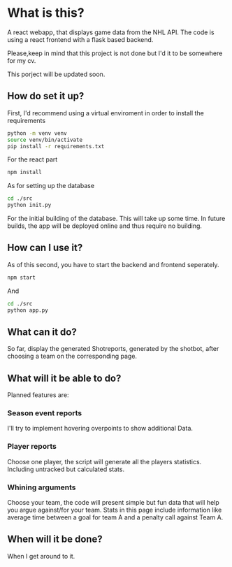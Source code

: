 # What is this?

A react webapp, that displays game data from the NHL API.
The code is using a react frontend with a flask based backend.

Please,keep in mind that this project is not done but I'd it to be somewhere for my cv.

This porject will be updated soon.

## How do set it up?

First, I'd recommend using a virtual enviroment in order to install the requirements

```bash
python -m venv venv
source venv/bin/activate  
pip install -r requirements.txt
```

For the react part

```bash
npm install
```

As for setting up the database

````bash
cd ./src
python init.py
````

For the initial building of the database. This will take up some time. In future builds, the app will be deployed online and thus require no building.

## How can I use it?

As of this second, you have to start the backend and frontend seperately.

````bash
npm start
````

And

````bash
cd ./src
python app.py
````

## What can it do?

So far, display the generated Shotreports, generated by the shotbot, after choosing a team on the corresponding page.

## What will it be able to do?

Planned features are:

### Season event reports

I'll try to implement hovering overpoints to show additional Data.

### Player reports

Choose one player, the script will generate all the players statistics. Including untracked but calculated stats.

### Whining arguments

Choose your team, the code will present simple but fun data that will help you argue against/for your team. Stats in this page include information like average time between a goal for team A and a penalty call against Team A.

## When will it be done?

When I get around to it.